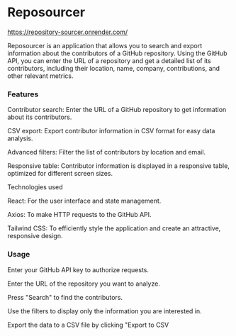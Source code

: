 # Reposourcer

https://repository-sourcer.onrender.com/

Reposourcer is an application that allows you to search and export information about the contributors of a GitHub repository. Using the GitHub API, you can enter the URL of a repository and get a detailed list of its contributors, including their location, name, company, contributions, and other relevant metrics.

### Features

Contributor search: Enter the URL of a GitHub repository to get information about its contributors.

CSV export: Export contributor information in CSV format for easy data analysis.

Advanced filters: Filter the list of contributors by location and email.

Responsive table: Contributor information is displayed in a responsive table, optimized for different screen sizes.

Technologies used

React: For the user interface and state management.

Axios: To make HTTP requests to the GitHub API.

Tailwind CSS: To efficiently style the application and create an attractive, responsive design.

### Usage

Enter your GitHub API key to authorize requests.

Enter the URL of the repository you want to analyze.

Press "Search" to find the contributors.

Use the filters to display only the information you are interested in.

Export the data to a CSV file by clicking "Export to CSV
